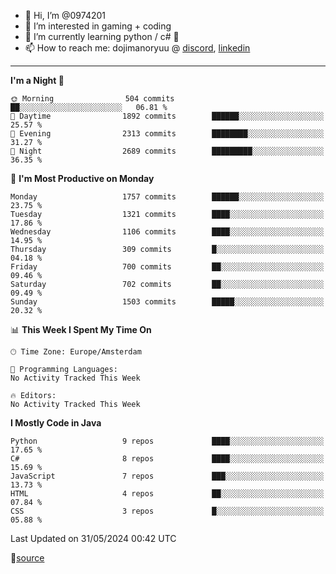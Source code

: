 - 👋 Hi, I’m @0974201
- 👀 I’m interested in gaming + coding
- 🌱 I’m currently learning python / c# 🐍
- 📫 How to reach me: dojimanoryuu @ [discord](https://discord.com "please let me know that you found me on github"), [linkedin](https://www.linkedin.com/in/sonprakiki/)  

<!---
0974201/0974201 is a ✨ special ✨ repository because its `README.md` (this file) appears on your GitHub profile.
You can click the Preview link to take a look at your changes.
--->

----
<!--START_SECTION:waka-->
**I'm a Night 🦉** 

```text
🌞 Morning                504 commits         ██░░░░░░░░░░░░░░░░░░░░░░░   06.81 % 
🌆 Daytime                1892 commits        ██████░░░░░░░░░░░░░░░░░░░   25.57 % 
🌃 Evening                2313 commits        ████████░░░░░░░░░░░░░░░░░   31.27 % 
🌙 Night                  2689 commits        █████████░░░░░░░░░░░░░░░░   36.35 % 
```
📅 **I'm Most Productive on Monday** 

```text
Monday                   1757 commits        ██████░░░░░░░░░░░░░░░░░░░   23.75 % 
Tuesday                  1321 commits        ████░░░░░░░░░░░░░░░░░░░░░   17.86 % 
Wednesday                1106 commits        ████░░░░░░░░░░░░░░░░░░░░░   14.95 % 
Thursday                 309 commits         █░░░░░░░░░░░░░░░░░░░░░░░░   04.18 % 
Friday                   700 commits         ██░░░░░░░░░░░░░░░░░░░░░░░   09.46 % 
Saturday                 702 commits         ██░░░░░░░░░░░░░░░░░░░░░░░   09.49 % 
Sunday                   1503 commits        █████░░░░░░░░░░░░░░░░░░░░   20.32 % 
```


📊 **This Week I Spent My Time On** 

```text
🕑︎ Time Zone: Europe/Amsterdam

💬 Programming Languages: 
No Activity Tracked This Week

🔥 Editors: 
No Activity Tracked This Week
```

**I Mostly Code in Java** 

```text
Python                   9 repos             ████░░░░░░░░░░░░░░░░░░░░░   17.65 % 
C#                       8 repos             ████░░░░░░░░░░░░░░░░░░░░░   15.69 % 
JavaScript               7 repos             ███░░░░░░░░░░░░░░░░░░░░░░   13.73 % 
HTML                     4 repos             ██░░░░░░░░░░░░░░░░░░░░░░░   07.84 % 
CSS                      3 repos             █░░░░░░░░░░░░░░░░░░░░░░░░   05.88 % 
```




 Last Updated on 31/05/2024 00:42 UTC
<!--END_SECTION:waka-->
🔗[source](https://github.com/anmol098/waka-readme-stats/)
